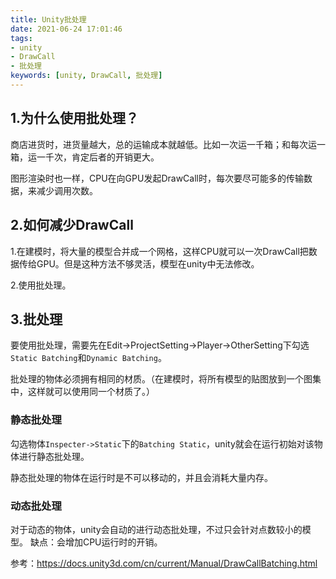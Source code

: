 ```yaml
---
title: Unity批处理
date: 2021-06-24 17:01:46
tags: 
- unity 
- DrawCall 
- 批处理
keywords: [unity, DrawCall, 批处理]
---
```


## 1.为什么使用批处理？

商店进货时，进货量越大，总的运输成本就越低。比如一次运一千箱；和每次运一箱，运一千次，肯定后者的开销更大。

图形渲染时也一样，CPU在向GPU发起DrawCall时，每次要尽可能多的传输数据，来减少调用次数。

## 2.如何减少DrawCall

1.在建模时，将大量的模型合并成一个网格，这样CPU就可以一次DrawCall把数据传给GPU。但是这种方法不够灵活，模型在unity中无法修改。

2.使用批处理。

## 3.批处理

要使用批处理，需要先在Edit->ProjectSetting->Player->OtherSetting下勾选`Static Batching`和`Dynamic Batching`。

批处理的物体必须拥有相同的材质。（在建模时，将所有模型的贴图放到一个图集中，这样就可以使用同一个材质了。）

### 静态批处理

勾选物体`Inspecter->Static`下的`Batching Static`，unity就会在运行初始对该物体进行静态批处理。

静态批处理的物体在运行时是不可以移动的，并且会消耗大量内存。

### 动态批处理

对于动态的物体，unity会自动的进行动态批处理，不过只会针对点数较小的模型。
缺点：会增加CPU运行时的开销。


参考：https://docs.unity3d.com/cn/current/Manual/DrawCallBatching.html